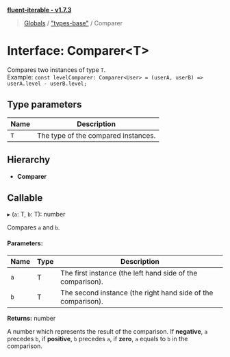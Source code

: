 **[fluent-iterable - v1.7.3](../README.md)**

> [Globals](../README.md) / ["types-base"](../modules/_types_base_.md) / Comparer

# Interface: Comparer\<T>

Compares two instances of type `T`.<br>
  Example: `const levelComparer: Comparer<User> = (userA, userB) => userA.level - userB.level;`

## Type parameters

Name | Description |
------ | ------ |
`T` | The type of the compared instances.  |

## Hierarchy

* **Comparer**

## Callable

▸ (`a`: T, `b`: T): number

Compares `a` and `b`.

#### Parameters:

Name | Type | Description |
------ | ------ | ------ |
`a` | T | The first instance (the left hand side of the comparison). |
`b` | T | The second instance (the right hand side of the comparison). |

**Returns:** number

A number which represents the result of the comparison. If **negative**, `a` precedes `b`, if **positive**, `b` precedes `a`, if **zero**, `a` equals to `b` in the comparison.
